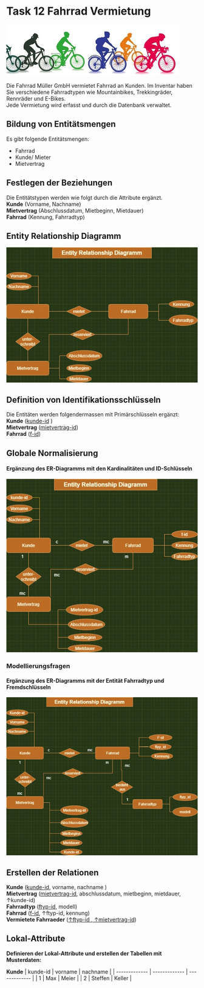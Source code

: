 # Task 12 Fahrrad Vermietung
![Kurse](/Bilder/fahrraeder2.jpg)  

Die Fahrrad Müller GmbH vermietet Fahrrad an Kunden. Im Inventar haben Sie verschiedene Fahrradtypen wie Mountainbikes, Trekkingräder, Rennräder und E-Bikes.  
Jede Vermietung wird erfasst und durch die Datenbank verwaltet. 

## Bildung von Entitätsmengen
Es gibt folgende Entitätsmengen:
- Fahrrad
- Kunde/ Mieter
- Mietvertrag  
  
## Festlegen der Beziehungen  
Die Entitätstypen werden wie folgt durch die Attribute ergänzt.  
**Kunde** (Vorname, Nachname)   
**Mietvertrag** (Abschlussdatum, Mietbeginn, Mietdauer)   
**Fahrrad** (Kennung, Fahrradtyp)  

## Entity Relationship Diagramm
![erd3](/Bilder/erd-aufgabe3.jpg) 

## Definition von Identifikationsschlüsseln
Die Entitäten werden folgendermassen mit Primärschlüsseln ergänzt:    
**Kunde** (<ins>kunde-id</ins> )   
**Mietvertrag** (<ins>mietvertrag-id</ins>)   
**Fahrrad** (<ins>f-id</ins>)  

## Globale Normalisierung  
#### Ergänzung des ER-Diagramms mit den Kardinalitäten und ID-Schlüsseln
![erd5](/Bilder/erd-kardinalitaet.jpg) 

### Modellierungsfragen
#### Ergänzung des ER-Diagramms mit der Entität Fahrradtyp und Fremdschlüsseln
![erd-fahrradtyp](/Bilder/erd-fahrradtyp2.jpg) 

## Erstellen der Relationen  
**Kunde** (<ins>kunde-id</ins>, vorname, nachname )   
**Mietvertrag** (<ins>mietvertrag-id</ins>, abschlussdatum, mietbeginn, mietdauer, ↑kunde-id)  
**Fahrradtyp** (<ins>ftyp-id</ins>, modell)     
**Fahrrad** (<ins>f-id</ins>, ↑ftyp-id, kennung)  
**Vermietete Fahrraeder** (<ins>↑ftyp-id </ins>,<ins> ↑mietvertrag-id</ins>)  

## Lokal-Attribute
**Definieren der Lokal-Attribute und erstellen der Tabellen mit Musterdaten:**  

**Kunde**
| kunde-id      |    vorname    |     nachname  |
| ------------- | ------------- | ------------- |
| 1             | Max           | Meier         |
| 2             | Steffen       | Keller        |



  